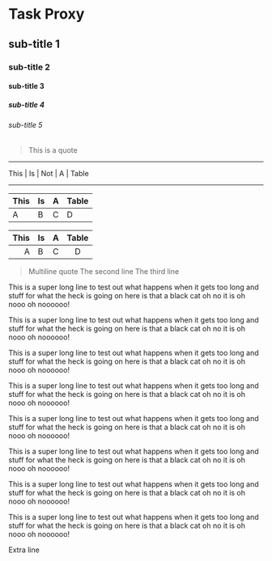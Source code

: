 # Task Proxy

## sub-title 1

### sub-title 2

#### sub-title 3

##### sub-title 4

###### sub-title 5

> This is a quote

___

This | Is | Not | A | Table

***

This | Is | A | Table
--- | --- | --- | ---
A | B | C | D

This | Is | A | Table
---:| --- | --- |:---:
A | B | C | D

> Multiline quote
> The second line
> The third line

This is a super long line to test out what happens when it gets too long and stuff for what the heck is going on here is that a black cat oh no it is oh nooo oh noooooo!

This is a super long line to test out what happens when it gets too long and stuff for what the heck is going on here is that a black cat oh no it is oh nooo oh noooooo!

This is a super long line to test out what happens when it gets too long and stuff for what the heck is going on here is that a black cat oh no it is oh nooo oh noooooo!

This is a super long line to test out what happens when it gets too long and stuff for what the heck is going on here is that a black cat oh no it is oh nooo oh noooooo!

This is a super long line to test out what happens when it gets too long and stuff for what the heck is going on here is that a black cat oh no it is oh nooo oh noooooo!

This is a super long line to test out what happens when it gets too long and stuff for what the heck is going on here is that a black cat oh no it is oh nooo oh noooooo!

This is a super long line to test out what happens when it gets too long and stuff for what the heck is going on here is that a black cat oh no it is oh nooo oh noooooo!

This is a super long line to test out what happens when it gets too long and stuff for what the heck is going on here is that a black cat oh no it is oh nooo oh noooooo!

Extra line
